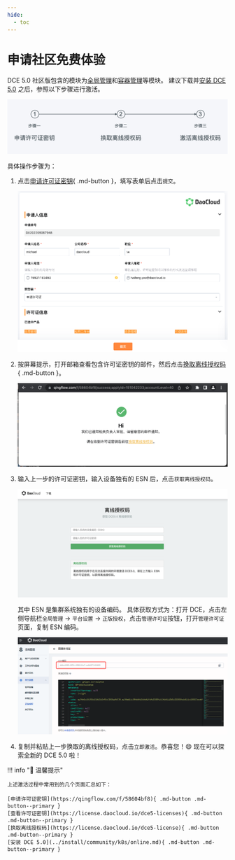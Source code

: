 ```yaml
---
hide:
  - toc
---
```


# 申请社区免费体验

DCE 5.0 社区版包含的模块为[全局管理](../ghippo/01ProductBrief/WhatisGhippo.md)和[容器管理](../kpanda/03ProductBrief/WhatisKPanda.md)等模块。
建议下载并[安装 DCE 5.0](../install/community/k8s/online.md) 之后，参照以下步骤进行激活。

![license](../images/license01.png)

具体操作步骤为：

1. 点击[申请许可证密钥](https://qingflow.com/f/58604bf8){ .md-button }，填写表单后点击`提交`。

    ![license](../images/license011.png)

2. 按屏幕提示，打开邮箱查看包含许可证密钥的邮件，然后点击[换取离线授权码](https://license.daocloud.io/dce5-license){ .md-button }。

    ![get-auth-code](../images/license012.png)

3. 输入上一步的许可证密钥，输入设备独有的 ESN 后，点击`获取离线授权码`。

    ![offline-auth-code](../images/license03.png)

    其中 ESN 是集群系统独有的设备编码。
    具体获取方式为：打开 DCE，点击左侧导航栏`全局管理` -> `平台设置` -> `正版授权`，点击`管理许可证`按钮，打开`管理许可证`页面，复制 ESN 编码。

    ![esn](../images/license02.png)

4. 复制并粘贴上一步换取的离线授权码，点击`立即激活`。恭喜您！:smile: 现在可以探索全新的 DCE 5.0 啦！

!!! info "📢 温馨提示"

    上述激活过程中常用到的几个页面汇总如下：

    [申请许可证密钥](https://qingflow.com/f/58604bf8){ .md-button .md-button--primary }
    [查看许可证密钥](https://license.daocloud.io/dce5-licenses){ .md-button .md-button--primary }
    [换取离线授权码](https://license.daocloud.io/dce5-license){ .md-button .md-button--primary }
    [安装 DCE 5.0](../install/community/k8s/online.md){ .md-button .md-button--primary }
